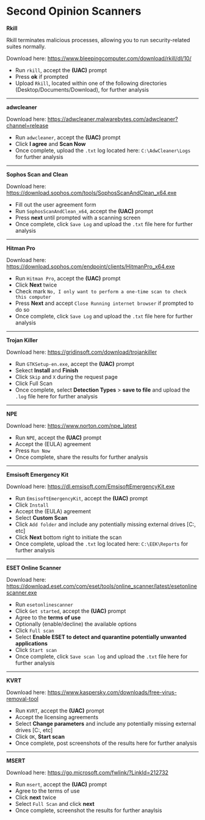 # Second Opinion Scanners

**Rkill**

Rkill terminates malicious processes, allowing you to run security-related suites normally.

Download here: <https://www.bleepingcomputer.com/download/rkill/dl/10/>

- Run `rkill`, accept the **(UAC)** prompt
- Press **ok** if prompted
- Upload `Rkill`, located within one of the following directories (Desktop/Documents/Download), for further analysis

***

**adwcleaner**

Download here: <https://adwcleaner.malwarebytes.com/adwcleaner?channel=release>

- Run `adwcleaner`, accept the **(UAC)** prompt
- Click **I agree** and **Scan Now**
- Once complete, upload the `.txt` log located here: `C:\AdwCleaner\Logs` for further analysis

***

**Sophos Scan and Clean**

Download here: <https://download.sophos.com/tools/SophosScanAndClean_x64.exe>

- Fill out the user agreement form
- Run `SophosScanAndClean_x64`, accept the **(UAC)** prompt
- Press **next** until prompted with a scanning screen
- Once complete, click `Save Log` and upload the `.txt` file here for further analysis

***

**Hitman Pro**

Download here: <https://download.sophos.com/endpoint/clients/HitmanPro_x64.exe>

- Run `Hitman Pro`, accept the **(UAC)** prompt
- Click **Next** twice
- Check mark `No, I only want to perform a one-time scan to check this computer`
- Press **Next** and accept `Close Running internet browser` if prompted to do so
- Once complete, click `Save Log` and upload the `.txt` file here for further analysis

***

**Trojan Killer**

Download here: <https://gridinsoft.com/download/trojankiller>

- Run `GTKSetup-en.exe`, accept the **(UAC)** prompt
- Sekect **Install** and **Finish**
- Click `Skip` and `X` during the request page
- Click Full Scan
- Once complete, select **Detection Types** > **save to file** and upload the `.log` file here for further analysis

***

**NPE**

Download here: <https://www.norton.com/npe_latest>

- Run `NPE`, accept the **(UAC)** prompt
- Accept the (EULA) agreement
- Press `Run Now`
- Once complete, share the results for further analysis

***

**Emsisoft Emergency Kit**

Download here: <https://dl.emsisoft.com/EmsisoftEmergencyKit.exe>

- Run `EmsisoftEmergencyKit`, accept the **(UAC)** prompt
- Click `Install`
- Accept the (EULA) agreement 
- Select **Custom Scan**
- Click `Add folder` and include any potentially missing external drives [C:, etc]
- Click **Next** bottom right to initiate the scan
- Once complete, upload the `.txt` log located here: `C:\EEK\Reports` for further analysis

***

**ESET Online Scanner**

Download here: <https://download.eset.com/com/eset/tools/online_scanner/latest/esetonlinescanner.exe>

- Run `esetonlinescanner`
- Click `Get started`, accept the **(UAC)** prompt
- Agree to the **terms of use**
- Optionally (enable/decline) the available options
- Click `Full scan`
- Select **Enable ESET to detect and quarantine potentially unwanted applications**
- Click `Start scan`
- Once complete, click `Save scan log` and upload the `.txt` file here for further analysis

***

**KVRT**

Download here: <https://www.kaspersky.com/downloads/free-virus-removal-tool>

- Run `KVRT`, accept the **(UAC)** prompt
- Accept the licensing agreements
- Select **Change parameters** and include any potentially missing external drives [C:, etc]
- Click `OK`, **Start scan**
- Once complete, post screenshots of the results here for further analysis
***

**MSERT**

Download here: <https://go.microsoft.com/fwlink/?LinkId=212732>

- Run `msert`, accept the **(UAC)** prompt
- Agree to the terms of use
- Click **next** twice
- Select `Full Scan` and click **next**
- Once complete, screenshot the results for further anaylsis